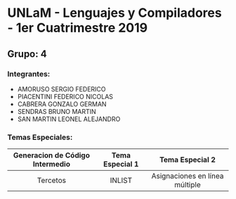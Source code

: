 # UNLaM - Lenguajes y Compiladores - 1er Cuatrimestre 2019

## Grupo: 4
### Integrantes:
- AMORUSO SERGIO FEDERICO
- PIACENTINI FEDERICO NICOLAS
- CABRERA GONZALO GERMAN
- SENDRAS BRUNO MARTIN
- SAN MARTIN LEONEL ALEJANDRO

### Temas Especiales:

|Generacion de Código Intermedio|Tema Especial 1|Tema Especial 2|
|:---:|:---:|:---:|
|Tercetos|INLIST|Asignaciones en línea múltiple|
